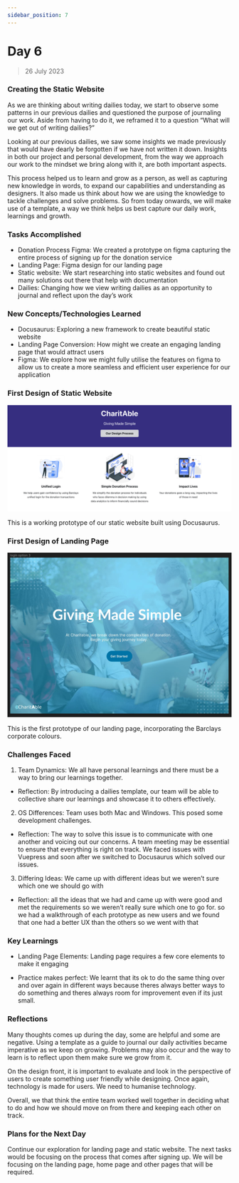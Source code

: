 ```yaml
---
sidebar_position: 7
---
```


# Day 6
> 26 July 2023

### Creating the Static Website
As we are thinking about writing dailies today, we start to observe some patterns in our previous dailies and questioned the purpose of journaling our work. Aside from having to do it, we reframed it to a question “What will we get out of writing dailies?”

Looking at our previous dailies, we saw some insights we made previously that would have dearly be forgotten if we have not written it down. Insights in both our project and personal development, from the way we approach our work to the mindset we bring along with it, are both important aspects.

This process helped us to learn and grow as a person, as well as capturing new knowledge in words, to expand our capabilities and understanding as designers. It also made us think about how we are using the knowledge to tackle challenges and solve problems. So from today onwards, we will make use of a template, a way we think helps us best capture our daily work, learnings and growth.

### Tasks Accomplished

- Donation Process Figma: We created a prototype on figma capturing the entire process of signing up for the donation service
- Landing Page: Figma design for our landing page
- Static website: We start researching into static websites and found out many solutions out there that help with documentation
- Dailies: Changing how we view writing dailies as an opportunity to journal and reflect upon the day’s work
### New Concepts/Technologies Learned

- Docusaurus: Exploring a new framework to create beautiful static website
- Landing Page Conversion: How might we create an engaging landing page that would attract users
- Figma: We explore how we might fully utilise the features on figma to allow us to create a more seamless and efficient user experience for our application 

### First Design of Static Website
![Static Website](./img/2023-07-26/staticwebsite.png)

This is a working prototype of our static website built using Docusaurus.

### First Design of Landing Page
![First Design of Landing Page](./img/2023-07-26/landingpage.jpg)

This is the first prototype of our landing page, incorporating the Barclays corporate colours.

### Challenges Faced

1. Team Dynamics: We all have personal learnings and there must be a way to bring our learnings together.
- Reflection: By introducing a dailies template, our team will be able to collective share our learnings and showcase it to others effectively.
2. OS Differences: Team uses both Mac and Windows. This posed some development challenges.
- Reflection: The way to solve this issue is to communicate with one another and voicing out our concerns. A team meeting may be essential to ensure that everything is right on track. We faced issues with Vuepress and soon after we switched to Docusaurus which solved our issues.
3. Differing Ideas: We came up with different ideas but we weren’t sure which one we should go with
- Reflection: all the ideas that we had and came up with were good and met the requirements so we weren’t really sure which one to go for. so we had a walkthrough of each prototype as new users and we found that one had a better UX than the others so we went with that

### Key Learnings

- Landing Page Elements: Landing page requires a few core elements to make it engaging

- Practice makes perfect: We learnt that its ok to do the same thing over and over again in different ways because theres always better ways to do something and theres always room for improvement even if its just small.

### Reflections

Many thoughts comes up during the day, some are helpful and some are negative. Using a template as a guide to journal our daily activities became imperative as we keep on growing. Problems may also occur and the way to learn is to reflect upon them make sure we grow from it.

On the design front, it is important to evaluate and look in the perspective of users to create something user friendly while designing. Once again, technology is made for users. We need to humanise technology.

Overall, we that think the entire team worked well together in deciding what to do and how we should move on from there and keeping each other on track.

### Plans for the Next Day

Continue our exploration for landing page and static website. The next tasks would be focusing on the process that comes after signing up. We will be focusing on the landing page, home page and other pages that will be required.

